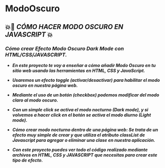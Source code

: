# ModoOscuro

## 💥🚀 **_CÓMO HACER MODO OSCURO EN JAVASCRIPT_** 💥 

### **_Cómo crear Efecto Modo Oscuro Dark Mode con HTML/CSS/JAVASCRIPT._**

- **_En este proyecto te voy a enseñar a cómo añadir Modo Oscuro en tu sitio web usando las herramientas en HTML, CSS y JavaScript._**
- **_Usaremos un efecto toggle (activar/desactivar) para habilitar el modo oscuro en nuestra página web._**

- **_Mediante el uso de un botón (checkbox) podemos modificar del modo claro al modo oscuro._**
- **_Con un simple click se activa el modo nocturno (Dark mode), y si volvemos a hacer click en el botón se activa el modo diurno (Light mode)._**

- **_Cómo crear modo nocturno dentro de una página web: Se trata de un efecto muy simple de crear y que utiliza el atributo classList de Javascript para agregar o eliminar una clase en nuestra aplicación._**
- **_Con este proyecto puedes ver todo el código realizado mediante archivos en HTML, CSS y JAVASCRIPT que necesitas para crear este tipo de efecto._**
